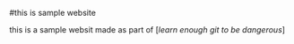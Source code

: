 #this is sample website

this is a sample websit made as part of [*learn enough git to be dangerous*]

